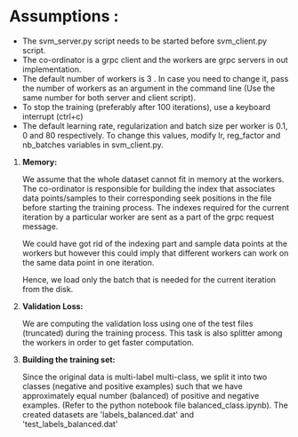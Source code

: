 # Assumptions :
- The svm\_server.py script needs to be started before svm\_client.py script.
- The co-ordinator is a grpc client and the workers are grpc servers in out implementation.
- The default number of workers is 3 . In case you need to change it, pass the number of workers as an argument in the command line (Use the same number for both server and client script). 
- To stop the training (preferably after 100 iterations), use a keyboard interrupt (ctrl+c)
- The default learning rate, regularization and batch size per worker is 0.1, 0 and 80 respectively. To change this values, modify lr, reg\_factor and nb\_batches variables in svm\_client.py.

1. **Memory:**

	We assume that the whole dataset cannot fit in memory at the workers. The co-ordinator is responsible for building the index that associates data points/samples to their corresponding seek positions in the file before starting the training process. The indexes required for the current iteration by a particular worker are sent as a part of the grpc request message.
	
	We could have got rid of the indexing part and sample data points at the workers but however this could imply that different workers can work on the same data point in one iteration.
	
	Hence, we load only the batch that is needed for the current iteration from the disk.

2. **Validation Loss:**

	We are computing the validation loss using one of the test files (truncated) during the training process. This task is also splitter among the workers in order to get faster computation.

3. **Building the training set:**

	Since the original data is multi-label multi-class, we split it into two classes (negative and positive examples) such that we have approximately equal number (balanced) of positive and negative examples. (Refer to the python notebook file balanced_class.ipynb). The created datasets are 'labels\_balanced.dat' and 'test\_labels\_balanced.dat'


